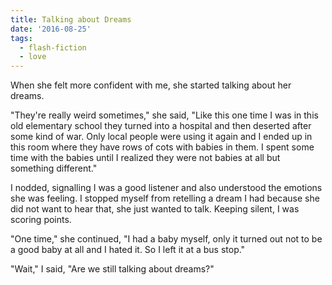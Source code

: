 ```yaml
---
title: Talking about Dreams
date: '2016-08-25'
tags:
  - flash-fiction
  - love
---
```


When she felt more confident with me, she started talking about her dreams.

<!-- truncate -->

"They're really weird sometimes," she said, "Like this one time I was in this
old elementary school they turned into a hospital and then deserted after some
kind of war. Only local people were using it again and I ended up in this room
where they have rows of cots with babies in them. I spent some time with the
babies until I realized they were not babies at all but something different."

I nodded, signalling I was a good listener and also understood the emotions she
was feeling. I stopped myself from retelling a dream I had because she did not
want to hear that, she just wanted to talk. Keeping silent, I was scoring
points.

"One time," she continued, "I had a baby myself, only it turned out not to be a
good baby at all and I hated it. So I left it at a bus stop."

"Wait," I said, "Are we still talking about dreams?"
